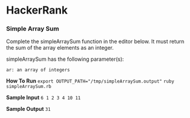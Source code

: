 # HackerRank

### Simple Array Sum
Complete the simpleArraySum function in the editor below. It must return the sum of the array elements as an integer.

simpleArraySum has the following parameter(s):

    ar: an array of integers

**How To Run**
`export OUTPUT_PATH="/tmp/simpleArraySum.output"`
`ruby simpleArraySum.rb`

**Sample Input**
`6
1 2 3 4 10 11`

**Sample Output**
`31`
